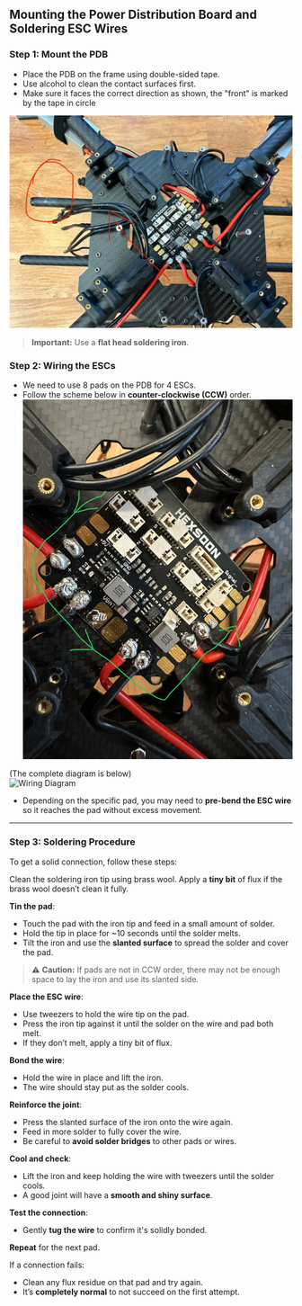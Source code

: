 ## Mounting the Power Distribution Board and Soldering ESC Wires

### Step 1: Mount the PDB
- Place the PDB on the frame using double-sided tape.
- Use alcohol to clean the contact surfaces first.
- Make sure it faces the correct direction as shown, the "front" is marked by the tape in circle

![Frame with PDB](../images/PDB_on_frame.jpeg)

> **Important:** Use a **flat head soldering iron**.

### Step 2: Wiring the ESCs
- We need to use 8 pads on the PDB for 4 ESCs.
- Follow the scheme below in **counter-clockwise (CCW)** order.   
![follow the green arrow](../images/Solder_direc.jpeg)

(The complete diagram is below)  
![Wiring Diagram](insert-picture-here)

- Depending on the specific pad, you may need to **pre-bend the ESC wire** so it reaches the pad without excess movement.

---

### Step 3: Soldering Procedure
To get a solid connection, follow these steps:

Clean the soldering iron tip using brass wool. Apply a **tiny bit** of flux if the brass wool doesn’t clean it fully.

**Tin the pad**:  
   - Touch the pad with the iron tip and feed in a small amount of solder.  
   - Hold the tip in place for ~10 seconds until the solder melts.  
   - Tilt the iron and use the **slanted surface** to spread the solder and cover the pad.  

   > ⚠️ **Caution:** If pads are not in CCW order, there may not be enough space to lay the iron and use its slanted side.

**Place the ESC wire**:  
   - Use tweezers to hold the wire tip on the pad.  
   - Press the iron tip against it until the solder on the wire and pad both melt.  
   - If they don’t melt, apply a tiny bit of flux.  

**Bond the wire**:  
   - Hold the wire in place and lift the iron.  
   - The wire should stay put as the solder cools.  

**Reinforce the joint**:  
   - Press the slanted surface of the iron onto the wire again.  
   - Feed in more solder to fully cover the wire.  
   - Be careful to **avoid solder bridges** to other pads or wires.  

**Cool and check**:  
   - Lift the iron and keep holding the wire with tweezers until the solder cools.  
   - A good joint will have a **smooth and shiny surface**.  

**Test the connection**:  
   - Gently **tug the wire** to confirm it's solidly bonded.  

**Repeat** for the next pad.  

If a connection fails:  
   - Clean any flux residue on that pad and try again.  
   - It’s **completely normal** to not succeed on the first attempt.  

